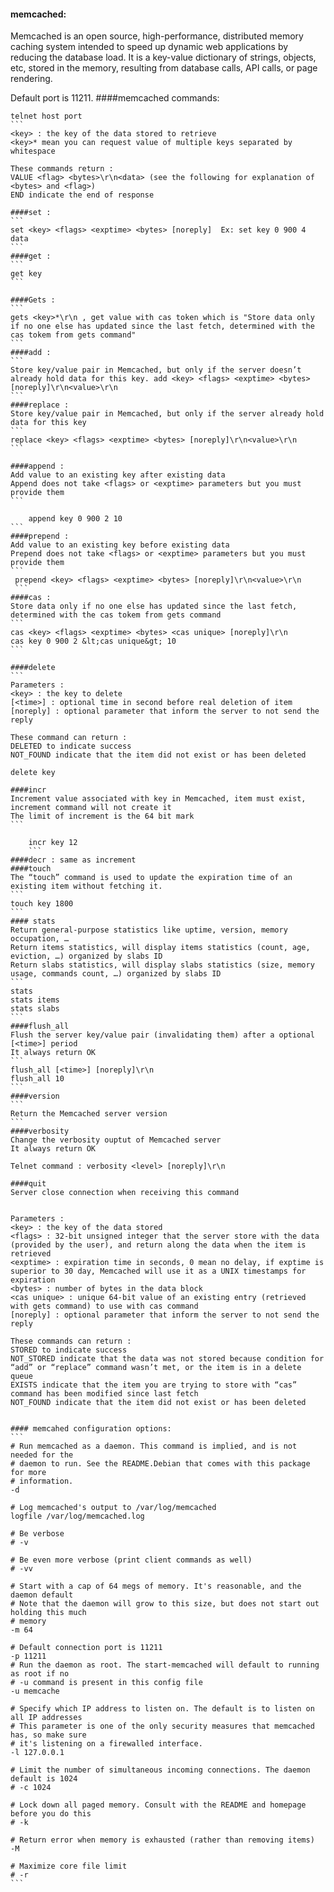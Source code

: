 #### memcached: 
Memcached is an open source, high-performance, distributed memory caching system intended to speed up dynamic web applications by reducing the database load. It is a key-value dictionary of strings, objects, etc, stored in the memory, resulting from database calls, API calls, or page rendering.

Default port is 11211.
####memcached commands:
````
telnet host port
```
<key> : the key of the data stored to retrieve
<key>* mean you can request value of multiple keys separated by whitespace

These commands return :
VALUE <flag> <bytes>\r\n<data> (see the following for explanation of <bytes> and <flag>)
END indicate the end of response

####set : 
```
set <key> <flags> <exptime> <bytes> [noreply]  Ex: set key 0 900 4 data
```
####get : 
```
get key
```

####Gets : 
```
gets <key>*\r\n , get value with cas token which is "Store data only if no one else has updated since the last fetch, determined with the cas tokem from gets command"
```
####add : 
```
Store key/value pair in Memcached, but only if the server doesn’t already hold data for this key. add <key> <flags> <exptime> <bytes> [noreply]\r\n<value>\r\n
```
####replace :
Store key/value pair in Memcached, but only if the server already hold data for this key
```
replace <key> <flags> <exptime> <bytes> [noreply]\r\n<value>\r\n
```

####append :
Add value to an existing key after existing data
Append does not take <flags> or <exptime> parameters but you must provide them 
```
	
	append key 0 900 2 10
```
####prepend :
Add value to an existing key before existing data
Prepend does not take <flags> or <exptime> parameters but you must provide them
```
 prepend <key> <flags> <exptime> <bytes> [noreply]\r\n<value>\r\n
 ```
####cas :
Store data only if no one else has updated since the last fetch, determined with the cas tokem from gets command
```
cas <key> <flags> <exptime> <bytes> <cas unique> [noreply]\r\n
cas key 0 900 2 &lt;cas unique&gt; 10
```

####delete 
```
Parameters :
<key> : the key to delete
[<time>] : optional time in second before real deletion of item
[noreply] : optional parameter that inform the server to not send the reply

These command can return :
DELETED to indicate success
NOT_FOUND indicate that the item did not exist or has been deleted

delete key

####incr
Increment value associated with key in Memcached, item must exist, increment command will not create it
The limit of increment is the 64 bit mark
```
	
	incr key 12
	```
####decr : same as increment
####touch
The “touch” command is used to update the expiration time of an existing item without fetching it.
```
touch key 1800
```
#### stats
Return general-purpose statistics like uptime, version, memory occupation, …
Return items statistics, will display items statistics (count, age, eviction, …) organized by slabs ID
Return slabs statistics, will display slabs statistics (size, memory usage, commands count, …) organized by slabs ID
```
stats
stats items
stats slabs
```
####flush_all
Flush the server key/value pair (invalidating them) after a optional [<time>] period
It always return OK
```
flush_all [<time>] [noreply]\r\n
flush_all 10
```
####version
```
Return the Memcached server version
```
####verbosity
Change the verbosity ouptut of Memcached server
It always return OK

Telnet command : verbosity <level> [noreply]\r\n

####quit
Server close connection when receiving this command


Parameters :
<key> : the key of the data stored
<flags> : 32-bit unsigned integer that the server store with the data (provided by the user), and return along the data when the item is retrieved
<exptime> : expiration time in seconds, 0 mean no delay, if exptime is superior to 30 day, Memcached will use it as a UNIX timestamps for expiration
<bytes> : number of bytes in the data block
<cas unique> : unique 64-bit value of an existing entry (retrieved with gets command) to use with cas command
[noreply] : optional parameter that inform the server to not send the reply

These commands can return :
STORED to indicate success
NOT_STORED indicate that the data was not stored because condition for “add” or “replace” command wasn’t met, or the item is in a delete queue
EXISTS indicate that the item you are trying to store with “cas” command has been modified since last fetch
NOT_FOUND indicate that the item did not exist or has been deleted


#### memcahed configuration options:
```
# Run memcached as a daemon. This command is implied, and is not needed for the
# daemon to run. See the README.Debian that comes with this package for more
# information.
-d

# Log memcached's output to /var/log/memcached
logfile /var/log/memcached.log

# Be verbose
# -v

# Be even more verbose (print client commands as well)
# -vv

# Start with a cap of 64 megs of memory. It's reasonable, and the daemon default
# Note that the daemon will grow to this size, but does not start out holding this much
# memory
-m 64

# Default connection port is 11211
-p 11211
# Run the daemon as root. The start-memcached will default to running as root if no
# -u command is present in this config file
-u memcache

# Specify which IP address to listen on. The default is to listen on all IP addresses
# This parameter is one of the only security measures that memcached has, so make sure
# it's listening on a firewalled interface.
-l 127.0.0.1

# Limit the number of simultaneous incoming connections. The daemon default is 1024
# -c 1024

# Lock down all paged memory. Consult with the README and homepage before you do this
# -k

# Return error when memory is exhausted (rather than removing items)
-M

# Maximize core file limit
# -r
```


